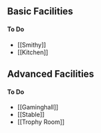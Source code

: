## Basic Facilities 

#### To Do 
- [[Smithy]]
- [[Kitchen]]

## Advanced Facilities

#### To Do 
* [[Gaminghall]]
* [[Stable]]
* [[Trophy Room]]


